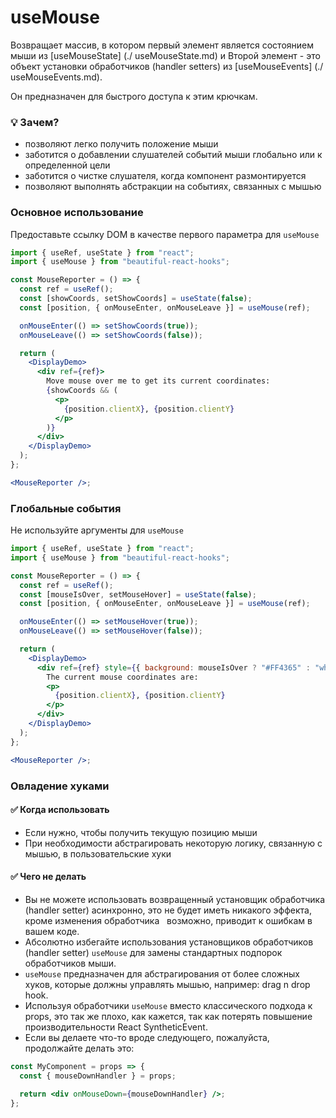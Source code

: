 # useMouse

Возвращает массив, в котором первый элемент является состоянием мыши из [useMouseState] (./ useMouseState.md) и
Второй элемент - это объект установки обработчиков (handler setters) из [useMouseEvents] (./ useMouseEvents.md).

Он предназначен для быстрого доступа к этим крючкам.

### 💡 Зачем?

- позволяют легко получить положение мыши
- заботится о добавлении слушателей событий мыши глобально или к определенной цели
- заботится о чистке слушателя, когда компонент размонтируется
- позволяют выполнять абстракции на событиях, связанных с мышью

### Основное использование

Предоставьте ссылку DOM в качестве первого параметра для `useMouse`

```jsx harmony
import { useRef, useState } from "react";
import { useMouse } from "beautiful-react-hooks";

const MouseReporter = () => {
  const ref = useRef();
  const [showCoords, setShowCoords] = useState(false);
  const [position, { onMouseEnter, onMouseLeave }] = useMouse(ref);

  onMouseEnter(() => setShowCoords(true));
  onMouseLeave(() => setShowCoords(false));

  return (
    <DisplayDemo>
      <div ref={ref}>
        Move mouse over me to get its current coordinates:
        {showCoords && (
          <p>
            {position.clientX}, {position.clientY}
          </p>
        )}
      </div>
    </DisplayDemo>
  );
};

<MouseReporter />;
```

### Глобальные события

Не используйте аргументы для `useMouse`

```jsx harmony
import { useRef, useState } from "react";
import { useMouse } from "beautiful-react-hooks";

const MouseReporter = () => {
  const ref = useRef();
  const [mouseIsOver, setMouseHover] = useState(false);
  const [position, { onMouseEnter, onMouseLeave }] = useMouse(ref);

  onMouseEnter(() => setMouseHover(true));
  onMouseLeave(() => setMouseHover(false));

  return (
    <DisplayDemo>
      <div ref={ref} style={{ background: mouseIsOver ? "#FF4365" : "white" }}>
        The current mouse coordinates are:
        <p>
          {position.clientX}, {position.clientY}
        </p>
      </div>
    </DisplayDemo>
  );
};

<MouseReporter />;
```

### Овладение хуками

#### ✅ Когда использовать

- Если нужно, чтобы получить текущую позицию мыши
- При необходимости абстрагировать некоторую логику, связанную с мышью, в пользовательские хуки

#### ✅ Чего не делать

- Вы не можете использовать возвращенный установщик обработчика (handler setter) асинхронно, это не будет иметь никакого эффекта, кроме изменения обработчика
    возможно, приводит к ошибкам в вашем коде.
- Абсолютно избегайте использования установщиков обработчиков (handler setter) `useMouse` для замены стандартных подпорок обработчиков мыши.
- `useMouse` предназначен для абстрагирования от более сложных хуков, которые должны управлять мышью, например: drag n drop hook.
- Используя обработчики `useMouse` вместо классического подхода к props, это так же плохо, как кажется, так как
  потерять повышение производительности React SyntheticEvent. <br />
- Если вы делаете что-то вроде следующего, пожалуйста, продолжайте делать это:

```jsx harmony static noedit
const MyComponent = props => {
  const { mouseDownHandler } = props;

  return <div onMouseDown={mouseDownHandler} />;
};
```
